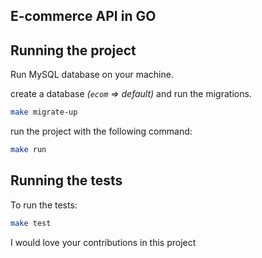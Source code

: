 ## E-commerce API in GO

## Running the project

Run MySQL database on your machine.

create a database  *(`ecom` => default)* and run the migrations.

```bash
make migrate-up
```
run the project with the following command:

```bash
make run
```

## Running the tests

To run the tests:

```bash
make test
```

I would love your contributions in this project